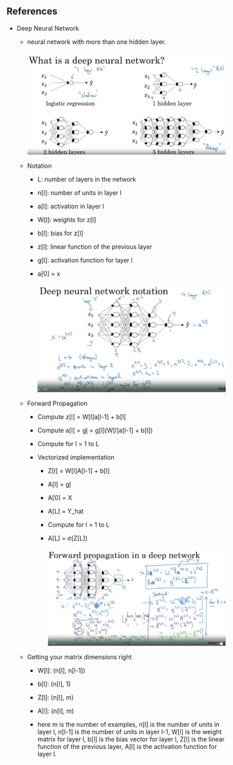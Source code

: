 ## References

- Deep Neural Network

    - neural network with more than one hidden layer.

        ![alt text](image.png)

    - Notation

        - L: number of layers in the network
        - n[l]: number of units in layer l
        - a[l]: activation in layer l
        - W[l]: weights for z[l]
        - b[l]: bias for z[l]
        - z[l]: linear function of the previous layer
        - g[l]: activation function for layer l
        - a[0] = x

            ![alt text](image-1.png)

    - Forward Propagation

        - Compute z[l] = W[l]a[l-1] + b[l]
        - Compute a[l] = g[l](z[l]) = g[l](W[l]a[l-1] + b[l])
        - Compute for l = 1 to L

        - Vectorized implementation

            - Z[l] = W[l]A[l-1] + b[l]
            - A[l] = g[l](Z[l])
            - A[0] = X
            - A[L] = Y_hat
            - Compute for l = 1 to L
            - A[L] = σ(Z[L])

                ![alt text](image-2.png)

    - Getting your matrix dimensions right

        - W[l]: (n[l], n[l-1])
        - b[l]: (n[l], 1)
        - Z[l]: (n[l], m)
        - A[l]: (n[l], m)

        - here m is the number of examples, n[l] is the number of units in layer l, n[l-1] is the number of units in layer l-1, W[l] is the weight matrix for layer l, b[l] is the bias vector for layer l, Z[l] is the linear function of the previous layer, A[l] is the activation function for layer l.

